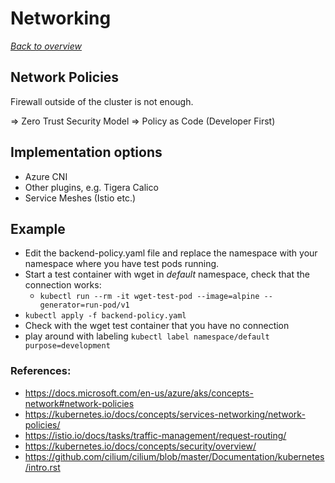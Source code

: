 # Networking

[_Back to overview_](README.md)

## Network Policies

Firewall outside of the cluster is not enough.

=> Zero Trust Security Model
=> Policy as Code (Developer First)

## Implementation options

- Azure CNI
- Other plugins, e.g. Tigera Calico
- Service Meshes (Istio etc.)

## Example

- Edit the backend-policy.yaml file and replace the namespace with your namespace where you have test pods running.
- Start a test container with wget in *default* namespace, check that the connection works:
  - `kubectl run --rm -it wget-test-pod --image=alpine --generator=run-pod/v1`
- `kubectl apply -f backend-policy.yaml`
- Check with the wget test container that you have no connection
- play around with labeling `kubectl label namespace/default purpose=development`

### References:

- https://docs.microsoft.com/en-us/azure/aks/concepts-network#network-policies
- https://kubernetes.io/docs/concepts/services-networking/network-policies/
- https://istio.io/docs/tasks/traffic-management/request-routing/
- https://kubernetes.io/docs/concepts/security/overview/
- https://github.com/cilium/cilium/blob/master/Documentation/kubernetes/intro.rst